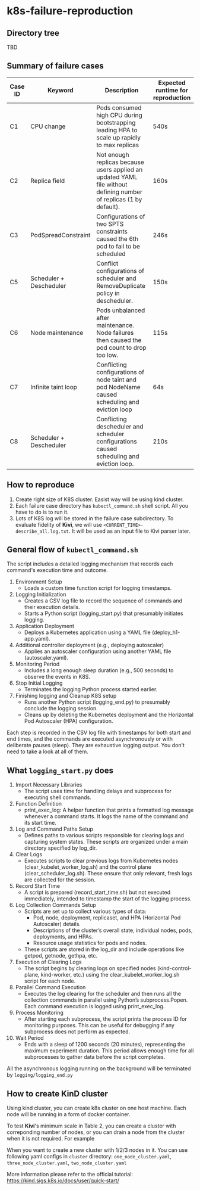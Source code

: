 # k8s-failure-reproduction


<!-- ## TODO for ATC artifact evaluation
1. How to get a Kind cluster work on a Machine
2. To get the logs for model accuracy — Table 5
    - Write down the log paths for each case
3. we reproduced the failure cases that matched the issue description
    - Instruct on how to start the clusters, etc. 
    - Instruct on how to know it is a failure 
      - Which kubectl to use and what they will see
    - Instruct on where is the configs for each case 
4. Table 2, we got a smaller violation scales
    - Instruct about how to start a different number of nodes/pods – so they can use it to verify if the failure happens at Table 2
      - Drain or start a new cluster
--- -->

## Directory tree
TBD

## Summary of failure cases

| Case ID | Keyword | Description | Expected runtime for reproduction|
|------|----------|-------------|------------------|
| C1   | CPU change               |Pods consumed high CPU during bootstrapping leading HPA to scale up rapidly to max replicas              | 540s    |
| C2   | Replica field            | Not enough replicas because users applied an updated YAML file without defining number of replicas (1 by default).           | 160s    |
| C3   | PodSpreadConstraint      | Configurations of two SPTS constraints caused the 6th pod to fail to be scheduled      | 246s    |
| C5   | Scheduler + Descheduler  | Conflict configurations of scheduler and RemoveDuplicate policy in descheduler.  | 150s    |
| C6   | Node maintenance         | Pods unbalanced after maintenance. Node failures then caused the pod count to drop too low.         | 115s    |
| C7   | Infinite taint loop      | Conflicting configurations of node taint and pod NodeName caused scheduling and eviction loop               | 64s     |
| C8   | Scheduler + Descheduler  | Conflicting descheduler and scheduler configurations caused scheduling and eviction loop.  | 210s    |


## How to reproduce
1. Create right size of K8S cluster. Easist way will be using kind cluster.
2. Each failure case directory has ```kubectl_command.sh``` shell script. All you have to do is to run it.
3. Lots of K8S log will be stored in the failure case subdirectory. To evaluate fidelity of **Kivi**, we will use ```<CURRENT_TIME>-describe_all.log.txt```. It will be used as an input file to Kivi parser later.

## General flow of ```kubectl_command.sh```
The script includes a detailed logging mechanism that records each command's execution time and outcome.

1. Environment Setup
    - Loads a custom time function script for logging timestamps.
2. Logging Initialization
    - Creates a CSV log file to record the sequence of commands and their execution details.
    - Starts a Python script (logging_start.py) that presumably initiates logging.
3. Application Deployment
    - Deploys a Kubernetes application using a YAML file (deploy_h1-app.yaml).
4. Additional controller deployment (e.g., deploying autoscaler)
    - Applies an autoscaler configuration using another YAML file (autoscaler.yaml).
5. Monitoring Period
    - Includes a long enough sleep duration (e.g., 500 seconds) to observe the events in K8S.
6. Stop Initial Logging
    - Terminates the logging Python process started earlier.
7. Finishing logging and Cleanup K8S setup
    - Runs another Python script (logging_end.py) to presumably conclude the logging session.
    - Cleans up by deleting the Kubernetes deployment and the Horizontal Pod Autoscaler (HPA) configuration.

Each step is recorded in the CSV log file with timestamps for both start and end times, and the commands are executed asynchronously or with deliberate pauses (sleep). They are exhaustive logging output. You don't need to take a look at all of them.

## What ```logging_start.py``` does
1. Import Necessary Libraries
   - The script uses time for handling delays and subprocess for executing shell commands.
2. Function Definition
   - print_exec_log: A helper function that prints a formatted log message whenever a command starts. It logs the name of the command and its start time.
3. Log and Command Paths Setup
   - Defines paths to various scripts responsible for clearing logs and capturing system states. These scripts are organized under a main directory specified by log_dir.
4. Clear Logs
   - Executes scripts to clear previous logs from Kubernetes nodes (clear_kubelet_worker_log.sh) and the control plane (clear_scheduler_log.sh). These ensure that only relevant, fresh logs are collected for the session.
5. Record Start Time
   - A script is prepared (record_start_time.sh) but not executed immediately, intended to timestamp the start of the logging process.
6. Log Collection Commands Setup
   - Scripts are set up to collect various types of data:
     - Pod, node, deployment, replicaset, and HPA (Horizontal Pod Autoscaler) details.
     - Descriptions of the cluster’s overall state, individual nodes, pods, deployments, and HPAs.
     - Resource usage statistics for pods and nodes.
   - These scripts are stored in the log_dir and include operations like getpod, getnode, gethpa, etc.
7. Execution of Clearing Logs
   - The script begins by clearing logs on specified nodes (kind-control-plane, kind-worker, etc.) using the clear_kubelet_worker_log.sh script for each node.
8. Parallel Command Execution
   - Executes the log clearing for the scheduler and then runs all the collection commands in parallel using Python’s subprocess.Popen. Each command execution is logged using print_exec_log.
9. Process Monitoring
   - After starting each subprocess, the script prints the process ID for monitoring purposes. This can be useful for debugging if any subprocess does not perform as expected.
10. Wait Period
    - Ends with a sleep of 1200 seconds (20 minutes), representing the maximum experiment duration. This period allows enough time for all subprocesses to gather data before the script completes.

All the asynchronous logging running on the background will be terminated by ```logging/logging_end.py```



## How to create KinD cluster
Using kind cluster, you can create k8s cluster on one host machine. Each node will be running in a form of docker container.

To test **Kivi**'s minimum scale in Table 2, you can create a cluster with correponding number of nodes, or you can drain a node from the cluster when it is not required. For example

When you want to create a new cluster with 1/2/3 nodes in it. You can use following yaml configs in ```cluster``` directory:
```one_node_cluster.yaml```, ```three_node_cluster.yaml```,  ```two_node_cluster.yaml```

More information please refer to the official tutorial: https://kind.sigs.k8s.io/docs/user/quick-start/



<!-- ### H1(C1)

### H2(C2)

### S3(C3)
<img alt="Screenshot 2023-04-23 at 4 09 43 PM" src="https://user-images.githubusercontent.com/20127356/233866458-2104f554-f980-4b85-a677-5bb3d096e59d.png" width="500">

### S1(C5)

### S6(C6)

### D1(C7)

### S2(C8)

## Additional interesting cases

### H3
I explored this case and somewhat reproduced but didn't fully complete.
<img src="https://user-images.githubusercontent.com/20127356/231905732-4559f655-529b-4d45-9b2a-9f3431d162c5.png" width="500">

unanswered question: "Reachability vs Healthiness" -->
